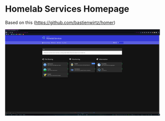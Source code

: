 # Homelab Services Homepage


Based on this (https://github.com/bastienwirtz/homer)

![](https://raw.githubusercontent.com/Crstian19/HomeServer/master/Homeserver%20page/screenshot.png)

